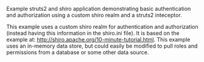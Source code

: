Example struts2 and shiro application demonstrating basic authentication and authorization using a custom shiro realm and a struts2 inteceptor.

This example uses a custom shiro realm for authentication and authorization (instead having this information in the shiro.ini file). It is based on the example at: http://shiro.apache.org/10-minute-tutorial.html. This example uses an in-memory data store, but could easily be modified to pull roles and permissions from a database or some other data source.